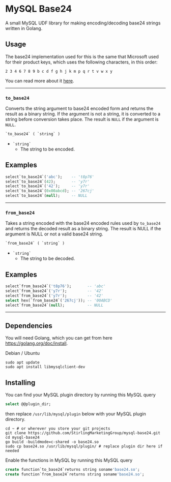 # MySQL Base24

A small MySQL UDF library for making encoding/decoding base24 strings written in Golang.

## Usage

The base24 implementation used for this is the same that Microsoft used for their product keys, which uses the following characters, in this order:
```
2 3 4 6 7 8 9 b c d f g h j k m p q r t v w x y
```
You can read more about it [here](https://news.ycombinator.com/item?id=22429809).

---

### `to_base24`

Converts the string argument to base24 encoded form and returns the result as a binary string. If the argument is not a string, it is converted to a string before conversion takes place. The result is `NULL` if the argument is `NULL`.

```sql
`to_base24` ( `string` )
```

 - `` `string` ``
   - The string to be encoded.

## Examples

```sql
select`to_base24`('abc');    -- 't8p76'
select`to_base24`(42);       -- 'y7r'
select`to_base24`('42');     -- 'y7r'
select`to_base24`(0x00abcd); -- '267cj'
select`to_base24`(null);     -- NULL
```
---

### `from_base24`

Takes a string encoded with the base24 encoded rules used by `to_base24` and returns the decoded result as a binary string. The result is NULL if the argument is NULL or not a valid base24 string.

```sql
`from_base24` ( `string` )
```

 - `` `string` ``
   - The string to be decoded.

## Examples

```sql
select`from_base24`('t8p76');       -- 'abc'
select`from_base24`('y7r');         -- '42'
select`from_base24`('y7r');         -- '42'
select hex(`from_base24`('267cj')); -- '00ABCD'
select`from_base24`(null);          -- NULL
```
---

## Dependencies

You will need Golang, which you can get from here https://golang.org/doc/install.

Debian / Ubuntu

```shell
sudo apt update
sudo apt install libmysqlclient-dev
```

## Installing

You can find your MySQL plugin directory by running this MySQL query

```sql
select @@plugin_dir;
```

then replace `/usr/lib/mysql/plugin` below with your MySQL plugin directory.

```shell
cd ~ # or wherever you store your git projects
git clone https://github.com/StirlingMarketingGroup/mysql-base24.git
cd mysql-base24
go build -buildmode=c-shared -o base24.so
sudo cp base24.so /usr/lib/mysql/plugin/ # replace plugin dir here if needed
```

Enable the functions in MySQL by running this MySQL query

```sql
create function`to_base24`returns string soname'base24.so';
create function`from_base24`returns string soname'base24.so';
```
